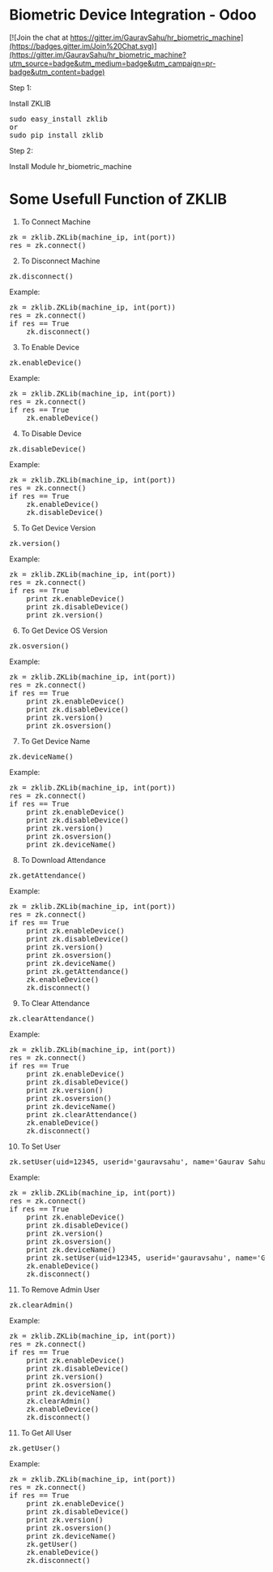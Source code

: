 # Biometric Device Integration - Odoo

[![Join the chat at https://gitter.im/GauravSahu/hr_biometric_machine](https://badges.gitter.im/Join%20Chat.svg)](https://gitter.im/GauravSahu/hr_biometric_machine?utm_source=badge&utm_medium=badge&utm_campaign=pr-badge&utm_content=badge)

Step 1:

Install ZKLIB
<pre>
sudo easy_install zklib 
or
sudo pip install zklib
</pre>
Step 2:

Install Module hr_biometric_machine


# Some Usefull Function of ZKLIB

1. To Connect Machine 
<pre>
zk = zklib.ZKLib(machine_ip, int(port))
res = zk.connect()
</pre>
2. To Disconnect Machine
<pre>
zk.disconnect()
</pre>
Example:
<pre>
zk = zklib.ZKLib(machine_ip, int(port))
res = zk.connect()
if res == True
	zk.disconnect()
</pre>
3. To Enable  Device
<pre>
zk.enableDevice()
</pre>
Example:
<pre>
zk = zklib.ZKLib(machine_ip, int(port))
res = zk.connect()
if res == True
	zk.enableDevice()
</pre>
4. To Disable  Device
<pre>
zk.disableDevice()
</pre>
Example:
<pre>
zk = zklib.ZKLib(machine_ip, int(port))
res = zk.connect()
if res == True
	zk.enableDevice()
	zk.disableDevice()
</pre>

5. To Get Device Version
<pre>
zk.version()
</pre>
Example:
<pre>
zk = zklib.ZKLib(machine_ip, int(port))
res = zk.connect()
if res == True
	print zk.enableDevice()
	print zk.disableDevice()
	print zk.version()
</pre>

6. To Get Device OS Version
<pre>
zk.osversion()
</pre>
Example:
<pre>
zk = zklib.ZKLib(machine_ip, int(port))
res = zk.connect()
if res == True
	print zk.enableDevice()
	print zk.disableDevice()
	print zk.version()
	print zk.osversion()
</pre>

7. To Get Device Name
<pre>
zk.deviceName()
</pre>
Example:
<pre>
zk = zklib.ZKLib(machine_ip, int(port))
res = zk.connect()
if res == True
	print zk.enableDevice()
	print zk.disableDevice()
	print zk.version()
	print zk.osversion()
	print zk.deviceName()
</pre>

8. To Download Attendance
<pre>
zk.getAttendance()
</pre>
Example:
<pre>
zk = zklib.ZKLib(machine_ip, int(port))
res = zk.connect()
if res == True
	print zk.enableDevice()
	print zk.disableDevice()
	print zk.version()
	print zk.osversion()
	print zk.deviceName()
	print zk.getAttendance()
	zk.enableDevice()
	zk.disconnect()
</pre>

9. To Clear Attendance
<pre>
zk.clearAttendance()
</pre>
Example:
<pre>
zk = zklib.ZKLib(machine_ip, int(port))
res = zk.connect()
if res == True
	print zk.enableDevice()
	print zk.disableDevice()
	print zk.version()
	print zk.osversion()
	print zk.deviceName()
	print zk.clearAttendance()
	zk.enableDevice()
	zk.disconnect()
</pre>

10. To Set User
<pre>
zk.setUser(uid=12345, userid='gauravsahu', name='Gaurav Sahu', password='123456', role=zkconst.LEVEL_ADMIN)
</pre>
Example:
<pre>
zk = zklib.ZKLib(machine_ip, int(port))
res = zk.connect()
if res == True
	print zk.enableDevice()
	print zk.disableDevice()
	print zk.version()
	print zk.osversion()
	print zk.deviceName()
	print zk.setUser(uid=12345, userid='gauravsahu', name='Gaurav Sahu', password='123456', role=zkconst.LEVEL_ADMIN)
	zk.enableDevice()
	zk.disconnect()
</pre>

11. To Remove Admin User
<pre>
zk.clearAdmin()
</pre>
Example:
<pre>
zk = zklib.ZKLib(machine_ip, int(port))
res = zk.connect()
if res == True
	print zk.enableDevice()
	print zk.disableDevice()
	print zk.version()
	print zk.osversion()
	print zk.deviceName()
	zk.clearAdmin()
	zk.enableDevice()
	zk.disconnect()
</pre>

11. To Get All User
<pre>
zk.getUser()
</pre>
Example:
<pre>
zk = zklib.ZKLib(machine_ip, int(port))
res = zk.connect()
if res == True
	print zk.enableDevice()
	print zk.disableDevice()
	print zk.version()
	print zk.osversion()
	print zk.deviceName()
	zk.getUser()
	zk.enableDevice()
	zk.disconnect()
</pre>



